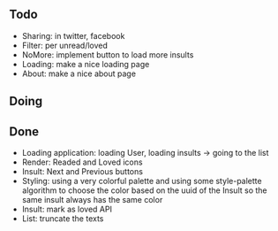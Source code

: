 ## Todo
- Sharing: in twitter, facebook
- Filter: per unread/loved
- NoMore: implement button to load more insults
- Loading: make a nice loading page
- About: make a nice about page

## Doing


## Done
- Loading application: loading User, loading insults -> going to the list
- Render: Readed and Loved icons
- Insult: Next and Previous buttons
- Styling: using a very colorful palette and using some style-palette algorithm to choose the color based on the uuid of the Insult so the same insult always has the same color
- Insult: mark as loved API
- List: truncate the texts



